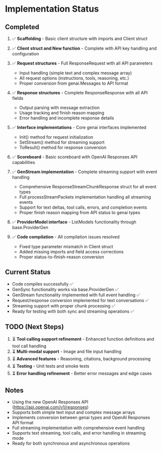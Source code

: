 # Implementation Status

## Completed

1. ✅ **Scaffolding** - Basic client structure with imports and Client struct
2. ✅ **Client struct and New function** - Complete with API key handling and configuration
3. ✅ **Request structures** - Full ResponseRequest with all API parameters
   - Input handling (simple text and complex message array)
   - All request options (instructions, tools, reasoning, etc.)
   - Proper conversion from genai.Messages to API format
4. ✅ **Response structures** - Complete ResponseResponse with all API fields
   - Output parsing with message extraction
   - Usage tracking and finish reason mapping
   - Error handling and incomplete response details
5. ✅ **Interface implementations** - Core genai interfaces implemented
   - Init() method for request initialization
   - SetStream() method for streaming support
   - ToResult() method for response conversion
6. ✅ **Scoreboard** - Basic scoreboard with OpenAI Responses API capabilities

6. ✅ **GenStream implementation** - Complete streaming support with event handling
   - Comprehensive ResponseStreamChunkResponse struct for all event types
   - Full processStreamPackets implementation handling all streaming events
   - Support for text deltas, tool calls, errors, and completion events
   - Proper finish reason mapping from API status to genai types
7. ✅ **ProviderModel interface** - ListModels functionality through base.ProviderGen
8. ✅ **Code compilation** - All compilation issues resolved
   - Fixed type parameter mismatch in Client struct
   - Added missing imports and field access corrections
   - Proper status-to-finish-reason conversion

## Current Status

- Code compiles successfully ✅
- GenSync functionality works via base.ProviderGen ✅
- GenStream functionality implemented with full event handling ✅
- Request/response conversion implemented for text conversations ✅
- Streaming support with proper chunk processing ✅
- Ready for testing with both sync and streaming operations ✅

## TODO (Next Steps)

1. ⏳ **Tool calling support refinement** - Enhanced function definitions and tool call handling
2. ⏳ **Multi-modal support** - Image and file input handling
3. ⏳ **Advanced features** - Reasoning, citations, background processing
4. ⏳ **Testing** - Unit tests and smoke tests
5. ⏳ **Error handling refinement** - Better error messages and edge cases

## Notes

- Using the new OpenAI Responses API (https://api.openai.com/v1/responses)
- Supports both simple text input and complex message arrays
- Implements conversion between genai types and OpenAI Responses API format
- Full streaming implementation with comprehensive event handling
- Supports text streaming, tool calls, and error handling in streaming mode
- Ready for both synchronous and asynchronous operations

